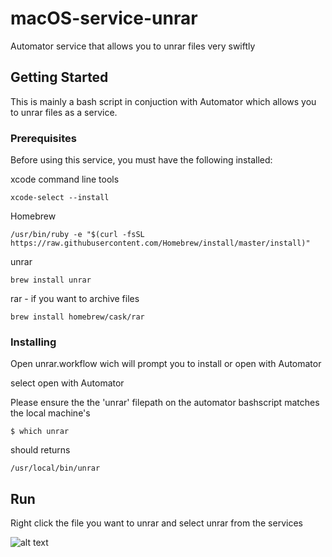 # macOS-service-unrar
Automator service that allows you to unrar files very swiftly

## Getting Started
This is mainly a bash script in conjuction with Automator which allows you to unrar files as a service.

### Prerequisites
Before using this service, you must have the following installed:

xcode command line tools  
```
xcode-select --install
```
Homebrew
```
/usr/bin/ruby -e "$(curl -fsSL https://raw.githubusercontent.com/Homebrew/install/master/install)"
```
unrar
```
brew install unrar
```
rar - if you want to archive files
```
brew install homebrew/cask/rar
```

### Installing

Open unrar.workflow wich will prompt you to install or open with Automator

select open with Automator

Please ensure the the 'unrar' filepath on the automator bashscript matches the local machine's  
```
$ which unrar
```
should returns 

```
/usr/local/bin/unrar
```
## Run
Right click the file you want to unrar and select unrar from the services

![alt text](https://github.com/Ashwin-Sirius/macOS-service-unrar/blob/master/images/guide-unrar.gif)


